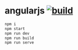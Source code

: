 # angularjs [![build](https://travis-ci.org/daggerok/angularjs.svg?branch=master)](https://travis-ci.org/daggerok/angularjs)

```bash
npm i
npm start
npm run dev
npm run build
npm run serve
```
